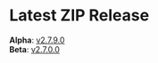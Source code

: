 # Latest ZIP Release
**Alpha**: [v2.7.9.0](https://github.com/phw198/OutlookGoogleCalendarSync/releases/tag/v2.7.9-alpha)  
**Beta**: [v2.7.0.0](https://github.com/phw198/OutlookGoogleCalendarSync/releases/latest)
